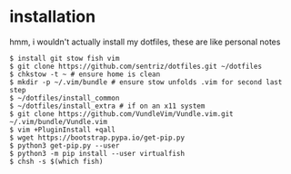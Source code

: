 # installation 
hmm, i wouldn't actually install my dotfiles, these are like personal notes

    $ install git stow fish vim
    $ git clone https://github.com/sentriz/dotfiles.git ~/dotfiles
    $ chkstow -t ~ # ensure home is clean
    $ mkdir -p ~/.vim/bundle # ensure stow unfolds .vim for second last step
    $ ~/dotfiles/install_common
    $ ~/dotfiles/install_extra # if on an x11 system
    $ git clone https://github.com/VundleVim/Vundle.vim.git ~/.vim/bundle/Vundle.vim
    $ vim +PluginInstall +qall
    $ wget https://bootstrap.pypa.io/get-pip.py
    $ python3 get-pip.py --user
    $ python3 -m pip install --user virtualfish
    $ chsh -s $(which fish)
